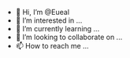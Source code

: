 - 👋 Hi, I’m @Eueal
- 👀 I’m interested in ...
- 🌱 I’m currently learning ...
- 💞️ I’m looking to collaborate on ...
- 📫 How to reach me ...

<!---
Eueal/Eueal is a ✨ special ✨ repository because its `README.md` (this file) appears on your GitHub profile.
You can click the Preview link to take a look at your changes.
--->
